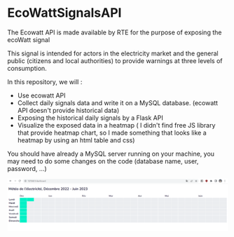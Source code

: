 # EcoWattSignalsAPI

The Ecowatt API is made available by RTE for the purpose of exposing the ecoWatt signal

This signal is intended for actors in the electricity market and the general public (citizens and local authorities) to provide warnings at three levels of consumption.

In this repository, we will :

- Use ecowatt API
- Collect daily signals data and write it on a MySQL database. (ecowatt API doesn't provide historical data)
- Exposing the historical daily signals by a Flask API
- Visualize the exposed data in a heatmap ( I didn't find free JS library that provide heatmap chart, so I made something that looks like a heatmap by using an html table and css)

You should have already a MySQL server running on your machine, you may need to do some changes on the code (database name, user, password, ...)

![alt text](https://raw.githubusercontent.com/Alabouchsalaheddine/EcoWattSignalsAPI/main/static/images/capture1.png)
